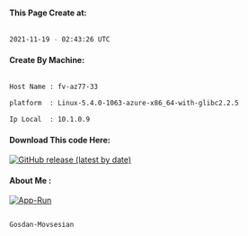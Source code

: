 
   
#### This Page Create at:

```bash

2021-11-19 - 02:43:26 UTC

```

#### Create By Machine:

```bash

Host Name : fv-az77-33

platform  : Linux-5.4.0-1063-azure-x86_64-with-glibc2.2.5

Ip Local  : 10.1.0.9

```
#### Download This code Here:

[![GitHub release (latest by date)](https://img.shields.io/github/v/release/Gosdan-Movsesian/Gosdan?style=for-the-badge&label=Download)](https://github.com/Gosdan-Movsesian/Gosdan/releases) 

</p> 

#### About Me :

[![App-Run](https://github.com/Gosdan-Movsesian/Gosdan/actions/workflows/App-Run.yml/badge.svg)](https://github.com/Gosdan-Movsesian/Gosdan/actions/workflows/App-Run.yml)

```bash

Gosdan-Movsesian

```

